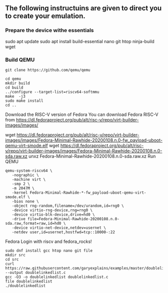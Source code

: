 ## The following instructuins are given to direct you to create your emulation. 

### Prepare the device withe essentials

sudo apt update
sudo apt install build-essential nano git htop ninja-build wget

### Build QEMU
```console
git clone https://github.com/qemu/qemu

cd qemu
mkdir build
cd build
../configure --target-list=riscv64-softmmu
make  -j3
sudo make install
cd ..

```
Download the RISC-V version of Fedora
You can download Fedora RISC-V from https://dl.fedoraproject.org/pub/alt/risc-v/repo/virt-builder-images/images/

wget https://dl.fedoraproject.org/pub/alt/risc-v/repo/virt-builder-images/images/Fedora-Minimal-Rawhide-20200108.n.0-fw_payload-uboot-qemu-virt-smode.elf
wget https://dl.fedoraproject.org/pub/alt/risc-v/repo/virt-builder-images/images/Fedora-Minimal-Rawhide-20200108.n.0-sda.raw.xz
unxz Fedora-Minimal-Rawhide-20200108.n.0-sda.raw.xz
Run QEMU

```console
qemu-system-riscv64 \
   -nographic \
   -machine virt \
   -smp 2 \
   -m 2047M \
   -kernel Fedora-Minimal-Rawhide-*-fw_payload-uboot-qemu-virt-smode.elf \
   -bios none \
   -object rng-random,filename=/dev/urandom,id=rng0 \
   -device virtio-rng-device,rng=rng0 \
   -device virtio-blk-device,drive=hd0 \
   -drive file=Fedora-Minimal-Rawhide-20200108.n.0-sda.raw,format=raw,id=hd0 \
   -device virtio-net-device,netdev=usernet \
   -netdev user,id=usernet,hostfwd=tcp::10000-:22
```

Fedora
Login with riscv and fedora_rocks!
```console
sudo dnf install gcc htop nano git file
mkdir src
cd src
curl https://raw.githubusercontent.com/garyexplains/examples/master/doublelinkedlist.c --output doublelinkedlist.c
gcc -O3 -o doublelinkedlist doublelinkedlist.c
file doublelinkedlist 
./doublelinkedlist
```
